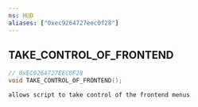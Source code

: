 ```yaml
---
ns: HUD
aliases: ["0xec9264727eec0f28"]
---
```

## TAKE_CONTROL_OF_FRONTEND

```c
// 0xEC9264727EEC0F28
void TAKE_CONTROL_OF_FRONTEND();
```

```
allows script to take control of the frontend menus
```

